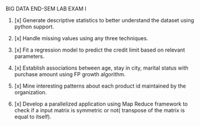 BIG DATA END-SEM LAB EXAM I
1. [x]  Generate descriptive statistics to better understand the dataset using python support.

2. [x] Handle missing values using any three techniques.

3. [x] Fit a regression model to predict the credit limit based on relevant parameters.		

4. [x] Establish associations between age, stay in city, marital status with purchase amount using FP growth algorithm.

5. [x] Mine interesting patterns about each product id maintained by the organization.

6. [x] Develop a parallelized application using Map Reduce framework to check if a input matrix is symmetric or not( transpose of the matrix is equal to itself).

